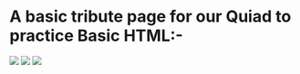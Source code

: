 <h1> A basic tribute page for our Quiad to practice Basic HTML:- </h1>
<img src = "https://upload.wikimedia.org/wikipedia/commons/thumb/c/cc/Jinnah1945c.jpg/220px-Jinnah1945c.jpg">
<img src = "https://upload.wikimedia.org/wikipedia/commons/thumb/e/e7/Jinnah_Poonjha.jpg/170px-Jinnah_Poonjha.jpg">
<img src = "https://upload.wikimedia.org/wikipedia/commons/thumb/d/d2/Lincolns_Inn_1.jpg/220px-Lincolns_Inn_1.jpg">
